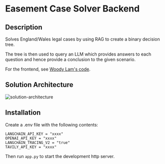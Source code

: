# Easement Case Solver Backend
## Description
Solves England/Wales legal cases by using RAG to create a binary decision tree.

The tree is then used to query an LLM which provides answers to each question and hence provide a conclusion to the given scenario.

For the frontend, see [Woody Lam's code](https://github.com/woody-lam-cwl/binary-tree-frontend).

## Solution Architecture

![solution-architecture](https://github.com/user-attachments/assets/e5383a20-e29b-4a43-9c8c-bcae9525fee4)


## Installation

Create a .env file with the following contents:

```
LANGCHAIN_API_KEY = "xxxx"
OPENAI_API_KEY = "xxxx"
LANGCHAIN_TRACING_V2 = "true"
TAVILY_API_KEY = "xxxx"
```
Then run `app.py` to start the development http server.
